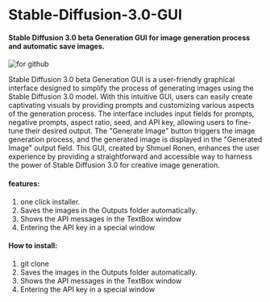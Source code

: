 # Stable-Diffusion-3.0-GUI
#### Stable Diffusion 3.0 beta Generation GUI  for image generation process and automatic save images.

![for github](https://github.com/ShmuelRonen/Stable-Diffusion-3.0-GUI/assets/80190186/ad35e29b-0ed7-4f78-9495-5bb0f9abc214)


Stable Diffusion 3.0 beta Generation GUI is a user-friendly graphical interface designed to simplify the process of generating images using the Stable Diffusion 3.0 model. With this intuitive GUI, users can easily create captivating visuals by providing prompts and customizing various aspects of the generation process. The interface includes input fields for prompts, negative prompts, aspect ratio, seed, and API key, allowing users to fine-tune their desired output. The "Generate Image" button triggers the image generation process, and the generated image is displayed in the "Generated Image" output field. This GUI, created by Shmuel Ronen, enhances the user experience by providing a straightforward and accessible way to harness the power of Stable Diffusion 3.0 for creative image generation.

#### features:
1. one click installer.
2. Saves the images in the Outputs folder automatically.
3. Shows the API messages in the TextBox window
4. Entering the API key in a special window

#### How to install:
1. git clone 
2. Saves the images in the Outputs folder automatically.
3. Shows the API messages in the TextBox window
4. Entering the API key in a special window
